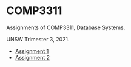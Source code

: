 # COMP3311

Assignments of COMP3311, Database Systems.  

UNSW Trimester 3, 2021.

* [Assignment 1](https://cgi.cse.unsw.edu.au/~cs3311/21T3/assignments/ass1/index.php)
* [Assignment 2](https://cgi.cse.unsw.edu.au/~cs3311/21T3/assignments/ass2/index.php)